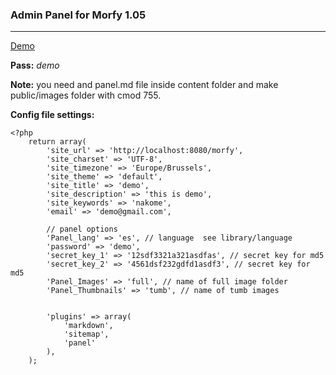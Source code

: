 ### Admin Panel for Morfy 1.05


---

[Demo](http://monchovarela.es/morfy/panel)

**Pass:** _demo_

**Note:** you need and panel.md file inside content folder and make public/images folder with cmod 755.

**Config file settings:**

    <?php
        return array(
            'site_url' => 'http://localhost:8080/morfy',
            'site_charset' => 'UTF-8',
            'site_timezone' => 'Europe/Brussels',
            'site_theme' => 'default',
            'site_title' => 'demo',
            'site_description' => 'this is demo',
            'site_keywords' => 'nakome',
            'email' => 'demo@gmail.com',

            // panel options
            'Panel_lang' => 'es', // language  see library/language
            'password' => 'demo',
            'secret_key_1' => '12sdf3321a321asdfas', // secret key for md5
            'secret_key_2' => '4561dsf232gdfd1asdf3', // secret key for md5
            'Panel_Images' => 'full', // name of full image folder
            'Panel_Thumbnails' => 'tumb', // name of tumb images


            'plugins' => array(
                'markdown',
                'sitemap',
                'panel'
            ),
        );
      		
